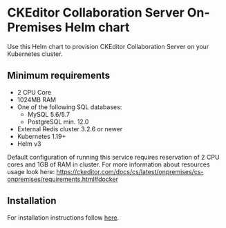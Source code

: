 # CKEditor Collaboration Server On-Premises Helm chart

Use this Helm chart to provision CKEditor Collaboration Server on your
Kubernetes cluster.

## Minimum requirements
- 2 CPU Core
- 1024MB RAM
- One of the following SQL databases:
  - MySQL 5.6/5.7
  - PostgreSQL min. 12.0
- External Redis cluster 3.2.6 or newer
- Kubernetes 1.19+
- Helm v3

Default configuration of running this service requires reservation of 2 CPU
cores and 1GB of RAM in cluster. For more information about resources usage look
here:
https://ckeditor.com/docs/cs/latest/onpremises/cs-onpremises/requirements.html#docker

## Installation

For installation instructions follow [here](../README.md#quick-start).
